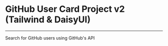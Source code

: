 # GitHub User Card Project v2 (Tailwind & DaisyUI)
______________________________
Search for GitHub users using GitHub's API





